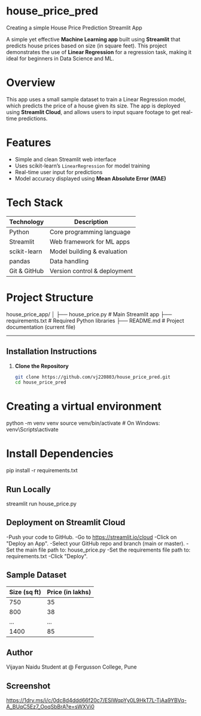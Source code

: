 # **house_price_pred**
Creating a simple House Price Prediction Streamlit App

A simple yet effective **Machine Learning app** built using **Streamlit** that predicts house prices based on size (in square feet). This project demonstrates the use of **Linear Regression** for a regression task, making it ideal for beginners in Data Science and ML.

# Overview
This app uses a small sample dataset to train a Linear Regression model, which predicts the price of a house given its size. The app is deployed using **Streamlit Cloud**, and allows users to input square footage to get real-time predictions.

# Features
- Simple and clean Streamlit web interface
- Uses scikit-learn’s `LinearRegression` for model training
- Real-time user input for predictions
- Model accuracy displayed using **Mean Absolute Error (MAE)**

# Tech Stack
| Technology     | Description                    |
|----------------|--------------------------------|
| Python         | Core programming language      |
| Streamlit      | Web framework for ML apps      |
| scikit-learn   | Model building & evaluation    |
| pandas         | Data handling                  |
| Git & GitHub   | Version control & deployment   |

# Project Structure
house_price_app/
│
├── house_price.py # Main Streamlit app
├── requirements.txt # Required Python libraries
├── README.md # Project documentation (current file)



---

## Installation Instructions

1. **Clone the Repository**
   ```bash
   git clone https://github.com/vj220803/house_price_pred.git
   cd house_price_pred

# Creating a virtual environment
python -m venv venv
source venv/bin/activate  # On Windows: venv\Scripts\activate

# Install Dependencies
pip install -r requirements.txt

## **Run Locally**
streamlit run house_price.py

## **Deployment on Streamlit Cloud**
-Push your code to GitHub.
-Go to https://streamlit.io/cloud
-Click on "Deploy an App".
-Select your GitHub repo and branch (main or master).
-Set the main file path to: house_price.py
-Set the requirements file path to: requirements.txt
-Click "Deploy".

## **Sample Dataset**
| Size (sq ft) | Price (in lakhs) |
| ------------ | ---------------- |
| 750          | 35               |
| 800          | 38               |
| ...          | ...              |
| 1400         | 85               |

## **Author**
Vijayan Naidu 
Student at @ Fergusson College, Pune

## **Screenshot**
https://1drv.ms/i/c/0dc8d4ddd66f20c7/ESIWqpYy0L9HkT7L-TjAa9YBVq-A_BUqC5Ez7_OoqSbBrA?e=sWXVi0







